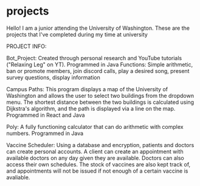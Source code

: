 # projects
Hello! I am a junior attending the University of Washington. These are the projects that I've completed during my time at university

PROJECT INFO: 

Bot_Project: Created through personal research and YouTube tutorials ("Relaxing Leg" on YT). Programmed in Java
  Functions: Simple arithmetic, ban or promote members, join discord calls, play a desired song, present survey questions, display information 

Campus Paths: This program displays a map of the University of Washington and allows the user to select two buildings from the dropdown menu. The shortest distance between the two buildings is calculated using Dijkstra's algorithm, and the path is displayed via a line on the map. Programmed in React and Java

Poly: A fully functioning calculator that can do arithmetic with complex numbers. Programmed in Java

Vaccine Scheduler: Using a database and encryption, patients and doctors can create personal accounts. A client can create an appointment with available doctors on any day given they are available. Doctors can also access their own schedules. The stock of vaccines are also kept track of, and appointments will not be issued if not enough of a certain vaccine is avaliable. 

